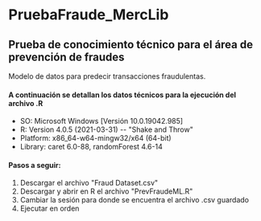 # PruebaFraude_MercLib
## Prueba de conocimiento técnico para el área de prevención de fraudes
Modelo de datos para predecir transacciones fraudulentas.

#### A continuación se detallan los datos técnicos para la ejecución del archivo .R
- SO: Microsoft Windows [Versión 10.0.19042.985] 
- R: Version 4.0.5 (2021-03-31) -- "Shake and Throw" 
- Platform: x86_64-w64-mingw32/x64 (64-bit)
- Library: caret 6.0-88, randomForest 4.6-14

#### Pasos a seguir:
1. Descargar el archivo "Fraud Dataset.csv"
2. Descargar y abrir en R el archivo "PrevFraudeML.R"
3. Cambiar la sesión para donde se encuentra el archivo .csv guardado
4. Ejecutar en orden
